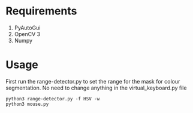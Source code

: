 

# Requirements
1. PyAutoGui<br>
2. OpenCV 3<br>
3. Numpy<br>

# Usage
First run the range-detector.py to set the range for the mask for colour segmentation. No need to change anything in the virtual_keyboard.py file

    python3 range-detector.py -f HSV -w
    python3 mouse.py
